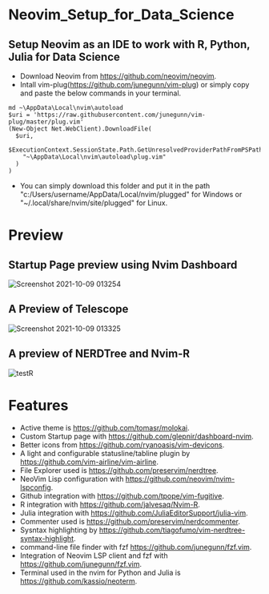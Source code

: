 # Neovim_Setup_for_Data_Science
## Setup Neovim as an IDE to work with R, Python, Julia for Data Science
* Download Neovim from https://github.com/neovim/neovim.
* Intall vim-plug(https://github.com/junegunn/vim-plug) or simply copy and paste the below commands in your terminal.
```
md ~\AppData\Local\nvim\autoload
$uri = 'https://raw.githubusercontent.com/junegunn/vim-plug/master/plug.vim'
(New-Object Net.WebClient).DownloadFile(
  $uri,
  $ExecutionContext.SessionState.Path.GetUnresolvedProviderPathFromPSPath(
    "~\AppData\Local\nvim\autoload\plug.vim"
  )
)
```

* You can simply download this folder and put it in the path "c:/Users/username/AppData/Local/nvim/plugged" for Windows or "~/.local/share/nvim/site/plugged" for Linux.

# Preview
## Startup Page preview using Nvim Dashboard
![Screenshot 2021-10-09 013254](https://user-images.githubusercontent.com/42490023/136674340-d84f3637-84c4-4d66-a1cf-65b776072e90.jpg)
## A Preview of Telescope
![Screenshot 2021-10-09 013325](https://user-images.githubusercontent.com/42490023/136619002-135efe16-4bbc-40cc-896d-744fb85f1bf9.jpg)
## A preview of NERDTree and Nvim-R
![testR](https://user-images.githubusercontent.com/42490023/135729956-18db7c28-9cd5-40bf-a91a-9662fc091268.jpg)

# Features
* Active theme is https://github.com/tomasr/molokai.
* Custom Startup page with https://github.com/glepnir/dashboard-nvim.
* Better icons from https://github.com/ryanoasis/vim-devicons.
* A light and configurable statusline/tabline plugin by https://github.com/vim-airline/vim-airline.
* File Explorer used is https://github.com/preservim/nerdtree.
* NeoVim Lisp configuration with https://github.com/neovim/nvim-lspconfig.
* Github integration with https://github.com/tpope/vim-fugitive.
* R integration with https://github.com/jalvesaq/Nvim-R.
* Julia integration with https://github.com/JuliaEditorSupport/julia-vim.
* Commenter used is https://github.com/preservim/nerdcommenter.
* Sysntax highlighting by https://github.com/tiagofumo/vim-nerdtree-syntax-highlight.
* command-line file finder with fzf https://github.com/junegunn/fzf.vim.
* Integration of Neovim LSP client and fzf with https://github.com/junegunn/fzf.vim.
* Terminal used in the nvim for Python and Julia is https://github.com/kassio/neoterm. 
